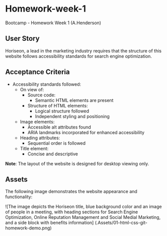 # Homework-week-1

Bootcamp - Homework Week 1 (A.Henderson)

## User Story

Horiseon, a lead in the marketing industry requires that the structure of this website follows accessibility standards for search engine optimization.

## Acceptance Criteria

- Accessibility standards followed:
  - On view of:
    - Source code:
      - Semantic HTML elements are present
    - Structure of HTML elements:
      - Logical structure followed
      - Independent styling and positioning
  - Image elements:
    - Accessible alt attributes found
    - ARIA landmarks incorporated for enhanced accessibility
  - Heading attributes:
    - Sequential order is followed
  - Title element:
    - Concise and descriptive

**Note**: The layout of the website is designed for desktop viewing only.

## Assets

The following image demonstrates the website appearance and functionality:

![The image depicts the Horiseon title, blue background color and an image of people in a meeting, with heading sections for Search Engine Optimization, Online Reputation Management and Social Medial Marketing, and a side block with benefits information] (.Assets/01-html-css-git-homework-demo.png)

